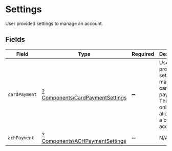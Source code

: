 # Settings

User provided settings to manage an account.


## Fields

| Field                                                                                            | Type                                                                                             | Required                                                                                         | Description                                                                                      |
| ------------------------------------------------------------------------------------------------ | ------------------------------------------------------------------------------------------------ | ------------------------------------------------------------------------------------------------ | ------------------------------------------------------------------------------------------------ |
| `cardPayment`                                                                                    | [?Components\CardPaymentSettings](../../Models/Components/CardPaymentSettings.md)                | :heavy_minus_sign:                                                                               | User provided settings to manage card payments. This data is only allowed on a business account. |
| `achPayment`                                                                                     | [?Components\ACHPaymentSettings](../../Models/Components/ACHPaymentSettings.md)                  | :heavy_minus_sign:                                                                               | N/A                                                                                              |